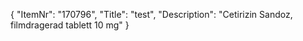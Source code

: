 {
  "ItemNr": "170796",
  "Title": "test",
  "Description": "Cetirizin Sandoz, filmdragerad tablett 10 mg"
}